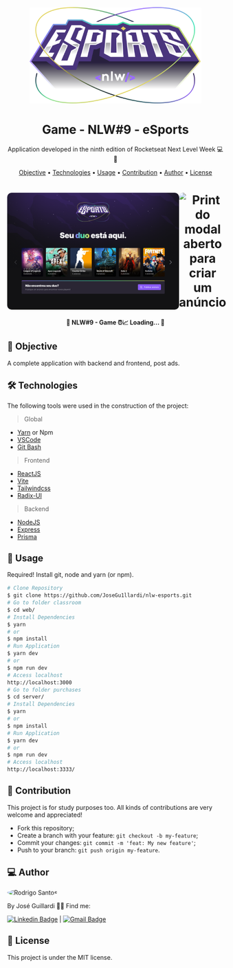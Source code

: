 <h2 align="center">
  <img alt="NLW-eSports" title="#nlw-esports" src="./web/src/assets/logo-nlw-esports.svg" width="400"/>
</h2>

<h1 align="center">
    Game - NLW#9 - eSports
</h1>
<p align="center"> Application developed in the ninth edition of Rocketseat Next Level Week 💻🚀 </p>

<p align="center">
 <a href="#objective">Objective</a> •
 <a href="#technologies">Technologies</a> • 
 <a href="#usage">Usage</a> • 
 <a href="#contribution">Contribution</a> • 
 <a href="#author">Author</a> • 
 <a href="#license">License</a>
</p>

<h1 align="center">
<div style="display: flex; flex-direction: row;">
  <img width="400" style="border-radius: 10px" height="auto" alt="Print da tela inicial da aplicação" title="Home" src="./web/public/Landing.png" />
  <br />
  <img width="400" style="border-radius: 10px" height="auto" alt="Print do modal aberto para criar um anúncio" title="Modal" src="./web/public/Publicar%20anúncio.png" />
  <div>
</h1>

<h4 align="center"> 
	🚧 NLW#9 - Game ⏰📈 Loading...  🚧
</h4>

<h2 id="objective" > 🎯 Objective </h2>


A complete application with backend and frontend, post ads.

<h2 id="technologies"> 🛠 Technologies </h2>

The following tools were used in the construction of the project:
> Global
- [Yarn](https://yarnpkg.com) or Npm
- [VSCode](https://code.visualstudio.com)
- [Git Bash](https://gitforwindows.org/)
> Frontend
- [ReactJS](https://reactjs.org)
- [Vite](https://vitejs.dev/)
- [Tailwindcss](https://tailwindcss.com/)
- [Radix-UI](https://www.radix-ui.com/)
> Backend
- [NodeJS](https://nodejs.org/en/)
- [Express](https://expressjs.com/pt-br/)
- [Prisma](https://www.prisma.io/)
<h2 id="usage" > 👷 Usage </h2>

Required! Install git, node and yarn (or npm).

```bash
# Clone Repository
$ git clone https://github.com/JoseGu1llardi/nlw-esports.git
# Go to folder classroom
$ cd web/
# Install Dependencies
$ yarn
# or
$ npm install
# Run Application
$ yarn dev
# or
$ npm run dev
# Access localhost
http://localhost:3000
# Go to folder purchases
$ cd server/
# Install Dependencies
$ yarn
# or
$ npm install
# Run Application
$ yarn dev
# or
$ npm run dev
# Access localhost
http://localhost:3333/
```

<h2 id="contribution"> 🤝 Contribution </h2>

This project is for study purposes too. All kinds of contributions are very welcome and appreciated!

- Fork this repository;
- Create a branch with your feature: `git checkout -b my-feature`;
- Commit your changes: `git commit -m 'feat: My new feature'`;
- Push to your branch: `git push origin my-feature`.

<h2 id="author"> 💻 Author </h2>

<img style="border-radius: 50%;" src="https://avatars.githubusercontent.com/u/63321040?v=4" width="100px;" alt="Rodrigo Santos"/>

By José Guillardi 👋🏽 Find me:

[![Linkedin Badge](https://img.shields.io/badge/-JoséGuillardi-blue?style=flat-square&logo=Linkedin&logoColor=white&link=https://www.linkedin.com/in/jos%C3%A9-wellington-ribeiro-a26418163/)](https://www.linkedin.com/in/jos%C3%A9-wellington-ribeiro-a26418163/) 
| 
[![Gmail Badge](https://img.shields.io/badge/josegrilo38@gmail.com-c14438?style=flat-square&logo=Gmail&logoColor=white&link=mailto:josegrilo38@gmail.com)](mailto:josegrilo38@gmail.com)

<h2 id="license"> 📝 License </h2>

This project is under the MIT license.

